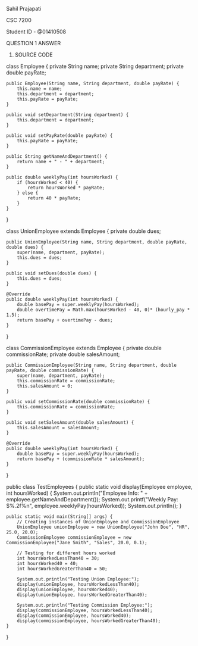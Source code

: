 Sahil Prajapati 

CSC 7200

Student ID - @01410508


QUESTION 1 ANSWER

1.	SOURCE CODE


class Employee {
    private String name;
    private String department;
    private double payRate;

    public Employee(String name, String department, double payRate) {
        this.name = name;
        this.department = department;
        this.payRate = payRate;
    }

    public void setDepartment(String department) {
        this.department = department;
    }

    public void setPayRate(double payRate) {
        this.payRate = payRate;
    }

    public String getNameAndDepartment() {
        return name + " - " + department;
    }

    public double weeklyPay(int hoursWorked) {
        if (hoursWorked < 40) {
            return hoursWorked * payRate;
        } else {
            return 40 * payRate;
        }
    }
}


class UnionEmployee extends Employee {
    private double dues;

    public UnionEmployee(String name, String department, double payRate, double dues) {
        super(name, department, payRate);
        this.dues = dues;
    }

    public void setDues(double dues) {
        this.dues = dues;
    }

    @Override
    public double weeklyPay(int hoursWorked) {
        double basePay = super.weeklyPay(hoursWorked);
        double overtimePay = Math.max(hoursWorked - 40, 0)* (hourly_pay * 1.5);
        return basePay + overtimePay - dues;
    }
}



class CommissionEmployee extends Employee {
    private double commissionRate;
    private double salesAmount;

    public CommissionEmployee(String name, String department, double payRate, double commissionRate) {
        super(name, department, payRate);
        this.commissionRate = commissionRate;
        this.salesAmount = 0;
    }

    public void setCommissionRate(double commissionRate) {
        this.commissionRate = commissionRate;
    }

    public void setSalesAmount(double salesAmount) {
        this.salesAmount = salesAmount;
    }

    @Override
    public double weeklyPay(int hoursWorked) {
        double basePay = super.weeklyPay(hoursWorked);
        return basePay + (commissionRate * salesAmount);
    }
}


public class TestEmployees {
    public static void display(Employee employee, int hoursWorked) {
        System.out.println("Employee Info: " + employee.getNameAndDepartment());
        System.out.printf("Weekly Pay: $%.2f%n", employee.weeklyPay(hoursWorked));
        System.out.println();
    }

    public static void main(String[] args) {
        // Creating instances of UnionEmployee and CommissionEmployee
        UnionEmployee unionEmployee = new UnionEmployee("John Doe", "HR", 25.0, 20.0);
        CommissionEmployee commissionEmployee = new CommissionEmployee("Jane Smith", "Sales", 20.0, 0.1);

        // Testing for different hours worked
        int hoursWorkedLessThan40 = 30;
        int hoursWorked40 = 40;
        int hoursWorkedGreaterThan40 = 50;

        System.out.println("Testing Union Employee:");
        display(unionEmployee, hoursWorkedLessThan40);
        display(unionEmployee, hoursWorked40);
        display(unionEmployee, hoursWorkedGreaterThan40);

        System.out.println("Testing Commission Employee:");
        display(commissionEmployee, hoursWorkedLessThan40);
        display(commissionEmployee, hoursWorked40);
        display(commissionEmployee, hoursWorkedGreaterThan40);
    }
}

